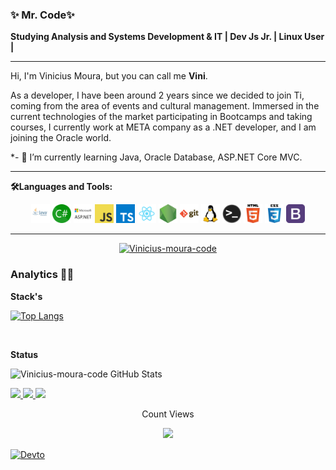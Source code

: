 ### ✨ Mr. Code✨

**Studying Analysis and Systems Development & IT | Dev Js Jr. | Linux User |**

<!--
**Vinicius-moura-code/Vinicius-moura-code** is a ✨ _special_ ✨ repository because its `README.md` (this file) appears on your GitHub profile.

Here are some ideas to get you started:

- 🔭 I’m currently working on ...
- 🌱 I’m currently learning ...
- 👯 I’m looking to collaborate on ...
- 🤔 I’m looking for help with ...
- 💬 Ask me about ...
- 📫 How to reach me: ...
- 😄 Pronouns: ...
- ⚡ Fun fact: ...

-->



------------

 Hi, I'm Vinicius Moura, but you can call me **Vini**. 
 

As a developer, I have been around 2 years since we decided to join Ti, coming from the area of events and cultural management. Immersed in the current technologies of the market participating in Bootcamps and taking courses, I currently work at META company as a .NET developer, and I am joining the Oracle world.

*- 🌱 I’m currently learning Java, Oracle Database, ASP.NET Core MVC.




------------

**🛠️Languages and Tools:**  
<p align="center">
<code><img height="30" src="https://raw.githubusercontent.com/github/explore/80688e429a7d4ef2fca1e82350fe8e3517d3494d/topics/java/java.png"></code>
<code><img height="30" src="https://raw.githubusercontent.com/github/explore/80688e429a7d4ef2fca1e82350fe8e3517d3494d/topics/csharp/csharp.png"></code>
<code><img height="30" src="https://raw.githubusercontent.com/github/explore/80688e429a7d4ef2fca1e82350fe8e3517d3494d/topics/aspnet/aspnet.png"></code>
<code><img height="30" src="https://raw.githubusercontent.com/github/explore/80688e429a7d4ef2fca1e82350fe8e3517d3494d/topics/javascript/javascript.png"></code>
<code><img height="30" src="https://raw.githubusercontent.com/github/explore/80688e429a7d4ef2fca1e82350fe8e3517d3494d/topics/typescript/typescript.png"></code>
<code><img height="30" src="https://raw.githubusercontent.com/github/explore/80688e429a7d4ef2fca1e82350fe8e3517d3494d/topics/react/react.png"></code>
<code><img height="30" src="https://raw.githubusercontent.com/github/explore/80688e429a7d4ef2fca1e82350fe8e3517d3494d/topics/nodejs/nodejs.png"></code>
<code><img height="30" src="https://raw.githubusercontent.com/github/explore/80688e429a7d4ef2fca1e82350fe8e3517d3494d/topics/git/git.png"></code>
<code><img height="30" src="https://raw.githubusercontent.com/github/explore/80688e429a7d4ef2fca1e82350fe8e3517d3494d/topics/linux/linux.png"></code>
<code><img height="30" src="https://raw.githubusercontent.com/github/explore/80688e429a7d4ef2fca1e82350fe8e3517d3494d/topics/terminal/terminal.png"></code>
<code><img height="30" src="https://raw.githubusercontent.com/github/explore/80688e429a7d4ef2fca1e82350fe8e3517d3494d/topics/html/html.png"></code>
<code><img height="30" src="https://raw.githubusercontent.com/github/explore/80688e429a7d4ef2fca1e82350fe8e3517d3494d/topics/css/css.png"></code>
<code><img height="30" src="https://raw.githubusercontent.com/github/explore/80688e429a7d4ef2fca1e82350fe8e3517d3494d/topics/bootstrap/bootstrap.png"></code>
</p>


-------------

<p align="center"> <a href="https://github.com/ryo-ma/github-profile-trophy"><img src="https://github-profile-trophy.vercel.app/?username=Vinicius-moura-code&row=1&column=6&theme=darkhub" alt="Vinicius-moura-code" /></a> </p>

### Analytics 👨‍💻
<p align="center">
 
**Stack's**
 
[![Top Langs](https://github-readme-stats.vercel.app/api/top-langs/?username=Vinicius-moura-code&layout=compact&theme=radical&langs_count=10)](https://github.com/Vinicius-moura-code/github-readme-stats)
 </p>
 
</br>


<p align="center">
 
**Status**
 
 <p align="center">
  
![Vinicius-moura-code GitHub Stats](https://github-readme-stats.vercel.app/api?username=Vinicius-moura-code&show_icons=true&theme=radical)
 </p>
 
</p>



<a target="_blank" href="https://www.linkedin.com/in/mr-vinicius/" />
  <img src="https://img.shields.io/badge/linkedin-0077B5.svg?style=for-the-badge&logo=linkedin&logoColor=white"/>
</a>
<a target="_blank" href="https://www.instagram.com/__mr.vini/">
  <img src="https://img.shields.io/badge/instagram-E4405F.svg?style=for-the-badge&logo=instagram&logoColor=white"
</a>
<a target="_blank" href="mailto:viniciusrebelo487@gmail.com">
  <img src="https://img.shields.io/badge/e‑mail-D14836.svg?style=for-the-badge&logo=GMail&logoColor=white" />
</a>

 
 <p align="center">Count Views </p>

 <p align="center">   <img alingn="center" src="https://profile-counter.glitch.me/Vinicius-moura-code/count.svg" /></p>

<a align="center" target="_blank" href="https://mr-vinicius.netlify.app/">
  <img align="center" alt="Devto" width="22px" src="https://cdn.jsdelivr.net/npm/simple-icons@v3/icons/dev-dot-to.svg" />
</a>

